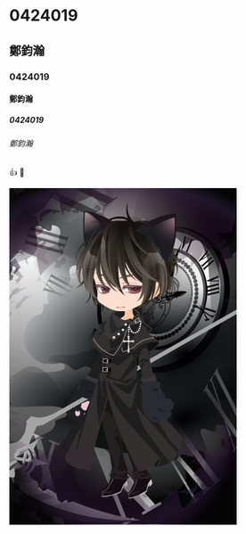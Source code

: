 # 0424019
## 鄭鈞瀚
### 0424019
#### 鄭鈞瀚
##### 0424019
###### 鄭鈞瀚
:+1:
:clap:

![image](https://github.com/ckr8543/test/blob/master/%E6%93%B7%E5%8F%96.PNG)

